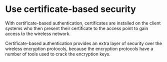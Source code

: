 # Use certificate-based security

With certificate-based authentication, certificates are installed on the client systems who then present their 
certificate to the access point to gain access to the wireless network. 

Certificate-based authentication provides an extra layer of security over the wireless encryption protocols,
because the encryption protocols have a number of tools used to crack the encryption keys.
